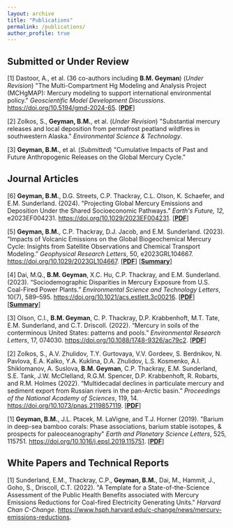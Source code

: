 ```yaml
---
layout: archive
title: "Publications"
permalink: /publications/
author_profile: true
---
```


## Submitted or Under Review

[1] Dastoor, A., et al. (36 co-authors including **B.M. Geyman**) (_Under Revision_) "The Multi-Compartment Hg Modeling and Analysis Project (MCHgMAP): Mercury modeling to support international environmental policy." _Geoscientific Model Development Discussions_. <a href="https://doi.org/10.5194/gmd-2024-65">https://doi.org/10.5194/gmd-2024-65</a>. \[**[PDF](https://gmd.copernicus.org/preprints/gmd-2024-65/gmd-2024-65.pdf)**\]

[2] Zolkos, S., **Geyman, B.M.**, et al. (_Under Revision_) "Substantial mercury releases and local deposition from permafrost peatland wildfires in southwestern Alaska." _Environmental Science & Technology_.

[3] **Geyman, B.M.**, et al. (_Submitted_) "Cumulative Impacts of Past and Future Anthropogenic Releases on the Global Mercury Cycle."

## Journal Articles

[6] **Geyman, B.M.**, D.G. Streets, C.P. Thackray, C.L. Olson, K. Schaefer, and E.M. Sunderland. (2024). "Projecting Global Mercury Emissions and Deposition Under the Shared Socioeconomic Pathways." _Earth's Future, 12,_ e2023EF004231. <a href="https://doi.org/10.1029/2023EF004231">https://doi.org/10.1029/2023EF004231</a>. \[**[PDF](https://agupubs.onlinelibrary.wiley.com/doi/pdfdirect/10.1029/2023GL104667?download=true)**\]

[5] **Geyman, B.M.**, C.P. Thackray, D.J. Jacob, and E.M. Sunderland. (2023). “Impacts of Volcanic Emissions on the Global Biogeochemical Mercury Cycle: Insights from Satellite Observations and Chemical Transport Modeling.” *Geophysical Research Letters*, 50, e2023GRL104667. <a href="https://doi.org/10.1029/2023GL104667">https://doi.org/10.1029/2023GL104667</a>. \[**[PDF](https://agupubs.onlinelibrary.wiley.com/doi/pdfdirect/10.1029/2023GL104667?download=true)**\] \[**[Summary](https://seas.harvard.edu/news/2023/11/human-emissions-increased-mercury-atmosphere-sevenfold)**\]

[4] Dai, M.Q., **B.M. Geyman**, X.C. Hu, C.P. Thackray, and E.M. Sunderland. (2023). “Sociodemographic Disparities in Mercury Exposure from U.S. Coal-Fired Power Plants.” *Environmental Science and Technology Letters*, 10(7), 589–595.  <a href="https://doi.org/10.1021/acs.estlett.3c00216">https://doi.org/10.1021/acs.estlett.3c00216</a>. \[**[PDF](https://pubs.acs.org/doi/pdf/10.1021/acs.estlett.3c00216)**\] \[**[Summary](https://seas.harvard.edu/news/2023/06/despite-major-progress-nationally-two-mercury-emissions-hotspots-remain)**\]

[3] Olson, C.I., **B.M. Geyman**, C. P. Thackray, D.P. Krabbenhoft, M.T. Tate, E.M. Sunderland, and C.T. Driscoll. (2022). “Mercury in soils of the conterminous United States: patterns and pools.” *Environmental Research Letters*, 17, 074030. <a href="https://doi.org/10.1088/1748-9326/ac79c2">https://doi.org/10.1088/1748-9326/ac79c2</a>. \[**[PDF](https://bgeyman.github.io/files/Olson_et_al_2022_mercury_in_conterminous_US_soils.pdf)**\]

[2] Zolkos, S., A.V. Zhulidov, T.Y. Gurtovaya, V.V. Gordeev, S. Berdnikov, N. Pavlova, E.A. Kalko, Y.A. Kuklina, D.A. Zhulidov, L.S. Kosmenko, A.I. Shiklomanov, A. Suslova, **B.M. Geyman**, C.P. Thackray, E.M. Sunderland, S.E. Tank, J.W. McClelland, R.G.M. Spencer, D.P. Krabbenhoft, R. Robarts, and R.M. Holmes (2022). “Multidecadal declines in particulate mercury and sediment export from Russian rivers in the pan-Arctic basin.” *Proceedings of the National Academy of Sciences*, 119, 14. <a href="https://doi.org/10.1073/pnas.2119857119">https://doi.org/10.1073/pnas.2119857119</a>. \[**[PDF](https://bgeyman.github.io/files/Zolkos_et_al_2022_mercury_declines_pan_arctic_russian_rivers.pdf)**\]

[1] **Geyman, B.M.**, J.L. Ptacek, M. LaVigne, and T.J. Horner (2019). "Barium in deep-sea bamboo corals: Phase associations, barium stable isotopes, & prospects for paleoceanography" *Earth and Planetary Science Letters*, 525, 115751. <a href="https://doi.org/10.1016/j.epsl.2019.115751">https://doi.org/10.1016/j.epsl.2019.115751</a>. \[**[PDF](https://bgeyman.github.io/files/Geyman_and_Ptacek_et_al_2019_barium_bamboo_corals.pdf)**\]

## White Papers and Technical Reports

[1] Sunderland, E.M., Thackray, C.P., **Geyman, B.M.**, Dai, M., Hammit, J., Goho, S., Driscoll, C.T. (2022). "A Template for a State-of-the-Science Assessment of the Public Health Benefits associated with Mercury Emissions Reductions for Coal-fired Electricity Generating Units." *Harvard Chan C-Change*. <a href="https://www.hsph.harvard.edu/c-change/news/mercury-emissions-reductions">https://www.hsph.harvard.edu/c-change/news/mercury-emissions-reductions</a>.

